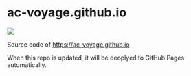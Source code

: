# ac-voyage.github.io
![](https://travis-ci.com/ac-voyage/ac-voyage.svg?branch=master)

Source code of https://ac-voyage.github.io 

When this repo is updated, it will be deoplyed to GitHub Pages automatically.
